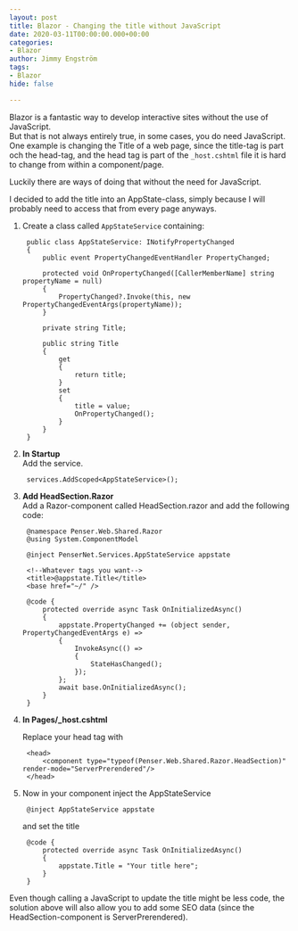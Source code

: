 ```yaml
---
layout: post
title: Blazor - Changing the title without JavaScript
date: 2020-03-11T00:00:00.000+00:00
categories:
- Blazor
author: Jimmy Engström
tags:
- Blazor
hide: false

---
```


Blazor is a fantastic way to develop interactive sites without the use of JavaScript.  
But that is not always entirely true, in some cases, you do need JavaScript.  
One example is changing the Title of a web page, since the title-tag is part och the head-tag, and the head tag is part of the ````_host.cshtml```` file it is hard to change from within a component/page.  

Luckily there are ways of doing that without the need for JavaScript.

I decided to add the title into an AppState-class, simply because I will probably need to access that from every page anyways.

1. Create a class called ```AppStateService``` containing:

        public class AppStateService: INotifyPropertyChanged
        {
            public event PropertyChangedEventHandler PropertyChanged;
    
            protected void OnPropertyChanged([CallerMemberName] string propertyName = null)
            {
                PropertyChanged?.Invoke(this, new PropertyChangedEventArgs(propertyName));
            }
    
            private string Title;
    
            public string Title
            {
                get
                {
                    return title;
                }
                set
                {
                    title = value;
                    OnPropertyChanged();
                }
            }
        }


2. **In Startup**  
    Add the service.

        services.AddScoped<AppStateService>();
        

3. **Add HeadSection.Razor**  
Add a Razor-component called HeadSection.razor and add the following code:

        @namespace Penser.Web.Shared.Razor
        @using System.ComponentModel
        
        @inject PenserNet.Services.AppStateService appstate
        
        <!--Whatever tags you want-->
        <title>@appstate.Title</title>
        <base href="~/" />
        
        @code {
            protected override async Task OnInitializedAsync()
            {
                appstate.PropertyChanged += (object sender, PropertyChangedEventArgs e) =>
                {
                    InvokeAsync(() =>
                    {
                        StateHasChanged();
                    });
                };
                await base.OnInitializedAsync();
            }
        }


4. **In Pages/_host.cshtml**

    Replace your head tag with
    
        <head>
            <component type="typeof(Penser.Web.Shared.Razor.HeadSection)" render-mode="ServerPrerendered"/>
        </head>


5. Now in your component inject the AppStateService

        @inject AppStateService appstate


    and set the title

        @code {
            protected override async Task OnInitializedAsync()
            {
                appstate.Title = "Your title here";
            }
        }

Even though calling a JavaScript to update the title might be less code, the solution above will also allow you to add some SEO data (since the HeadSection-component is ServerPrerendered).